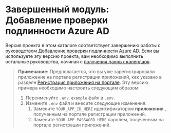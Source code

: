 # <a name="completed-module-add-azure-ad-authentication"></a>Завершенный модуль: Добавление проверки подлинности Azure AD

Версия проекта в этом каталоге соответствует завершению работы с руководством [Добавление проверки подлинности Azure AD](https://docs.microsoft.com/graph/training/node-tutorial?tutorial-step=3). Если вы используете эту версию проекта, вам необходимо выполнить остальные руководства, начиная с [получения данных календаря](https://docs.microsoft.com/graph/training/node-tutorial?tutorial-step=4).

> **Примечание:** Предполагается, что вы уже зарегистрировали приложение на портале регистрации приложений, как указано в разделе [Регистрация приложения на портале](https://docs.microsoft.com/graph/training/node-tutorial?tutorial-step=2). Эту версию примера необходимо настроить следующим образом:
>
> 1. Переименуйте `.env.example` файл в `.env`.
> 1. Измените `.env` файл и внесите следующие изменения.
>     1. Замените `YOUR_APP_ID_HERE` идентификатором **приложения** , полученным на портале регистрации приложений.
>     1. Замените `YOUR_APP_PASSWORD_HERE` паролем, полученным на портале регистрации приложений.